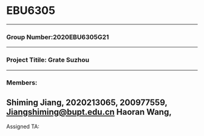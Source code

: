 # EBU6305
---
### Group Number:2020EBU6305G21
---
### Project Titile: Grate Suzhou
---
###   Members:
Shiming Jiang, 2020213065, 200977559, Jiangshiming@bupt.edu.cn
Haoran Wang, 
--- 
Assigned TA: 
